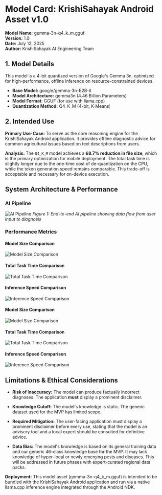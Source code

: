 # Model Card: KrishiSahayak Android Asset v1.0

**Model Name:** gemma-3n-q4_k_m.gguf  
**Version:** 1.0  
**Date:** July 12, 2025  
**Author:** KrishiSahayak AI Engineering Team

## 1. Model Details

This model is a 4-bit quantized version of Google's Gemma 3n, optimized for high-performance, offline inference on resource-constrained devices.

- **Base Model:** google/gemma-3n-E2B-it
- **Model Architecture:** gemma3n (4.46 Billion Parameters)
- **Model Format:** GGUF (for use with llama.cpp)
- **Quantization Method:** Q4_K_M (4-bit, K-Means)

## 2. Intended Use

**Primary Use-Case:** To serve as the core reasoning engine for the KrishiSahayak Android application. It provides offline diagnostic advice for common agricultural issues based on text descriptions from users.

**Analysis:** The `Q4_K_M` model achieves a **68.7% reduction in file size**, which is the primary optimization for mobile deployment. The total task time is slightly longer due to the one-time cost of de-quantization on the CPU, while the token generation speed remains comparable. This trade-off is acceptable and necessary for on-device execution.

## System Architecture & Performance

### AI Pipeline

![AI Pipeline](images/krishisayak+Gemma_AI%20pipeline%20in%20action.png)
*Figure 1: End-to-end AI pipeline showing data flow from user input to diagnosis*

### Performance Metrics

#### Model Size Comparison
![Model Size Comparison](images/file_size_comparison.png)

#### Total Task Time Comparison
![Total Task Time Comparison](images/total_time_comparison.png)

#### Inference Speed Comparison
![Inference Speed Comparison](images/inference_speed_comparison.png)

#### Model Size Comparison
![Model Size Comparison](images/file_size_comparison.png)

#### Total Task Time Comparison
![Total Task Time Comparison](images/total_time_comparison.png)

#### Inference Speed Comparison
![Inference Speed Comparison](images/inference_speed_comparison.png)

## Limitations & Ethical Considerations
- **Risk of Inaccuracy:** The model can produce factually incorrect diagnoses. The application **must** display a prominent disclaimer.
- **Knowledge Cutoff:** The model's knowledge is static. The generic dataset used for the MVP has limited scope.

- **Required Mitigation:** The user-facing application must display a prominent disclaimer before every use, stating that the model is an advisory tool and a local expert should be consulted for definitive advice.

- **Data Bias:** The model's knowledge is based on its general training data and our generic 46-class knowledge base for the MVP. It may lack knowledge of hyper-local or newly emerging pests and diseases. This will be addressed in future phases with expert-curated regional data packs.

**Deployment:** This model asset (gemma-3n-q4_k_m.gguf) is intended to be bundled with the KrishiSahayak Android application and run via a native llama.cpp inference engine integrated through the Android NDK.